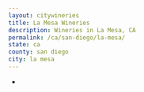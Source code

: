 ```yaml
---
layout: citywineries
title: La Mesa Wineries
description: Wineries in La Mesa, CA
permalink: /ca/san-diego/la-mesa/
state: ca
county: san diego
city: la mesa
---
```

-
